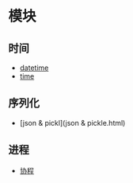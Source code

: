 # 模块

## 时间

- [datetime](datetime.md)
- [time](time.md)

## 序列化

- [json & pickl](json & pickle.html)

## 进程

- [协程](/python/04-network/07-协程.html)
